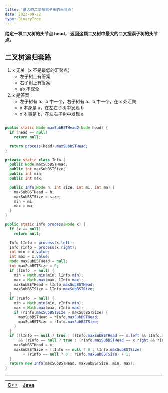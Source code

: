 ```yaml
---
title: '最大的二叉搜索子树的头节点'
date: 2023-09-22
type: BinaryTree
---
```


**给定一棵二叉树的头节点 head， 返回这颗二叉树中最大的二叉搜索子树的头节点。**

## 二叉树递归套路

1. x 无关（x 不是最低的汇聚点）
   - 左子树上有答案
   - 右子树上有答案
   - ab 不双全
2. x 是答案
   - 左子树有 a、b 中一个，右子树有 a、b 中一个，在 x 处汇聚
   - x 本身是 a，在左右子树中发现 b
   - x 本事是 b，在左右子树中发现 a

```java

public static Node maxSubBSTHead2(Node head) {
  if (head == null)
    return null;

  return process(head).maxSubBSTHead;
}

private static class Info {
  public Node maxSubBSTHead;
  public int maxSubBSTSize;
  public int min;
  public int max;

  public Info(Node h, int size, int mi, int ma) {
    maxSubBSTHead = h;
    maxSubBSTSize = size;
    min = mi;
    max = ma;
  }
}

public static Info process(Node x) {
  if (x == null)
    return null;

  Info lInfo = process(x.left);
  Info rInfo = process(x.right);
  int min = x.value;
  int max = x.value;
  Node maxSubBSTHead = null;
  int maxSubBSTSize = 0;
  if (lInfo != null) {
    min = Math.min(min, lInfo.min);
    max = Math.max(max, lInfo.max);
    maxSubBSTHead = lInfo.maxSubBSTHead;
    maxSubBSTSize = lInfo.maxSubBSTSize;
  }
  if (rInfo != null) {
    min = Math.min(min, rInfo.min);
    max = Math.max(max, rInfo.max);
    if (rInfo.maxSubBSTSize > maxSubBSTSize) {
      maxSubBSTHead = rInfo.maxSubBSTHead;
      maxSubBSTSize = rInfo.maxSubBSTSize;
    }
  }
  if ((lInfo == null ? true : (lInfo.maxSubBSTHead == x.left && lInfo.max < x.value))
      && (rInfo == null ? true : (rInfo.maxSubBSTHead == x.right && rInfo.min > x.value))) {
    maxSubBSTHead = x;
    maxSubBSTSize = (lInfo == null ? 0 : lInfo.maxSubBSTSize)
        + (rInfo == null ? 0 : rInfo.maxSubBSTSize) + 1;
  }
  return new Info(maxSubBSTHead, maxSubBSTSize, min, max);
}
```

<hr/>

| [C++ ](https://github.com/ZhengKe996/DS/blob/main/src/binary_tree/max_sub_bst_head.cpp) | [Java ](https://github.com/ZhengKe996/DS/blob/main/src/binary_tree/max_sub_bst_head.java) |
| :-------------------------------------------------------------------------------------: | :---------------------------------------------------------------------------------------: |
